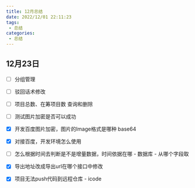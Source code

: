 ```yaml
---
title: 12月总结
date: 2022/12/01 22:11:23
tags: 
 - 总结
categories: 
 - 总结
---
```

## 12月23日

- [ ] 分组管理
- [ ] 驳回话术修改
- [ ] 项目总数、在筹项目数 查询和删除
- [ ] 测试图片加密是否可以成功
- [x] 开发百度图片加密，图片的Image格式是哪种 base64
- [x] 对接百度，开发环境怎么使用
- [ ] 怎么根据时间去判断是不是增量数据，时间依据在哪 - 数据库 - 从哪个字段取
- [x] 导出地址改成导出url在哪个接口中修改
- [x] 项目无法push代码到远程仓库 - icode

